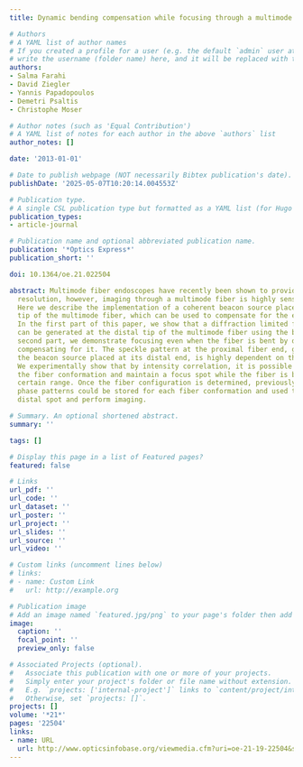 ```yaml
---
title: Dynamic bending compensation while focusing through a multimode fiber

# Authors
# A YAML list of author names
# If you created a profile for a user (e.g. the default `admin` user at `content/authors/admin/`), 
# write the username (folder name) here, and it will be replaced with their full name and linked to their profile.
authors:
- Salma Farahi
- David Ziegler
- Yannis Papadopoulos
- Demetri Psaltis
- Christophe Moser

# Author notes (such as 'Equal Contribution')
# A YAML list of notes for each author in the above `authors` list
author_notes: []

date: '2013-01-01'

# Date to publish webpage (NOT necessarily Bibtex publication's date).
publishDate: '2025-05-07T10:20:14.004553Z'

# Publication type.
# A single CSL publication type but formatted as a YAML list (for Hugo requirements).
publication_types:
- article-journal

# Publication name and optional abbreviated publication name.
publication: '*Optics Express*'
publication_short: ''

doi: 10.1364/oe.21.022504

abstract: Multimode fiber endoscopes have recently been shown to provide sub-micrometer
  resolution, however, imaging through a multimode fiber is highly sensitive to bending.
  Here we describe the implementation of a coherent beacon source placed at the distal
  tip of the multimode fiber, which can be used to compensate for the effects of bending.
  In the first part of this paper, we show that a diffraction limited focused spot
  can be generated at the distal tip of the multimode fiber using the beacon. In the
  second part, we demonstrate focusing even when the fiber is bent by dynamically
  compensating for it. The speckle pattern at the proximal fiber end, generated by
  the beacon source placed at its distal end, is highly dependent on the fiber conformation.
  We experimentally show that by intensity correlation, it is possible to identify
  the fiber conformation and maintain a focus spot while the fiber is bent over a
  certain range. Once the fiber configuration is determined, previously calibrated
  phase patterns could be stored for each fiber conformation and used to scan the
  distal spot and perform imaging.

# Summary. An optional shortened abstract.
summary: ''

tags: []

# Display this page in a list of Featured pages?
featured: false

# Links
url_pdf: ''
url_code: ''
url_dataset: ''
url_poster: ''
url_project: ''
url_slides: ''
url_source: ''
url_video: ''

# Custom links (uncomment lines below)
# links:
# - name: Custom Link
#   url: http://example.org

# Publication image
# Add an image named `featured.jpg/png` to your page's folder then add a caption below.
image:
  caption: ''
  focal_point: ''
  preview_only: false

# Associated Projects (optional).
#   Associate this publication with one or more of your projects.
#   Simply enter your project's folder or file name without extension.
#   E.g. `projects: ['internal-project']` links to `content/project/internal-project/index.md`.
#   Otherwise, set `projects: []`.
projects: []
volume: '*21*'
pages: '22504'
links:
- name: URL
  url: http://www.opticsinfobase.org/viewmedia.cfm?uri=oe-21-19-22504&seq=0&html=true
---
```


